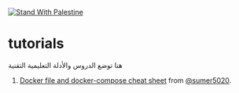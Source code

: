 [![Stand With Palestine](https://raw.githubusercontent.com/TheBSD/StandWithPalestine/main/banner-no-action.svg)](https://TheBSD.github.io/StandWithPalestine/)

# tutorials
هنا توضع الدروس والأدلة التعليمية التقنية

1. [Docker file and docker-compose cheat sheet](./tutorials/1.docker-docker-compose-cheat-sheet.md) from [@sumer5020](https://github.com/sumer5020).
